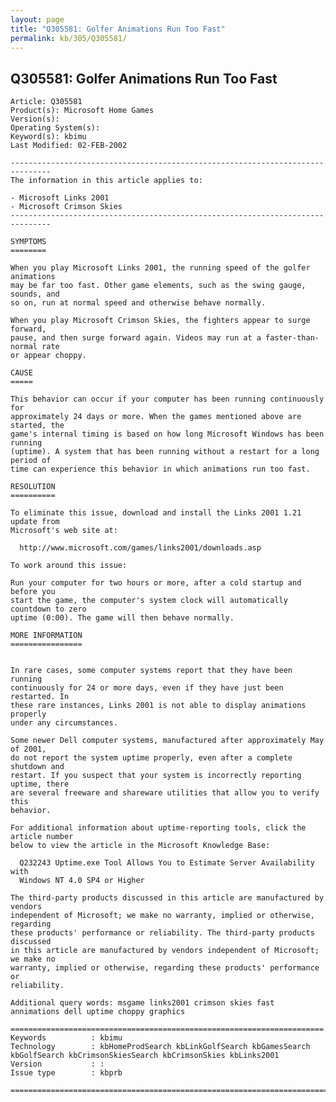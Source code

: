 ```yaml
---
layout: page
title: "Q305581: Golfer Animations Run Too Fast"
permalink: kb/305/Q305581/
---
```


## Q305581: Golfer Animations Run Too Fast

	Article: Q305581
	Product(s): Microsoft Home Games
	Version(s): 
	Operating System(s): 
	Keyword(s): kbimu
	Last Modified: 02-FEB-2002
	
	-------------------------------------------------------------------------------
	The information in this article applies to:
	
	- Microsoft Links 2001 
	- Microsoft Crimson Skies 
	-------------------------------------------------------------------------------
	
	SYMPTOMS
	========
	
	When you play Microsoft Links 2001, the running speed of the golfer animations
	may be far too fast. Other game elements, such as the swing gauge, sounds, and
	so on, run at normal speed and otherwise behave normally.
	
	When you play Microsoft Crimson Skies, the fighters appear to surge forward,
	pause, and then surge forward again. Videos may run at a faster-than-normal rate
	or appear choppy.
	
	CAUSE
	=====
	
	This behavior can occur if your computer has been running continuously for
	approximately 24 days or more. When the games mentioned above are started, the
	game's internal timing is based on how long Microsoft Windows has been running
	(uptime). A system that has been running without a restart for a long period of
	time can experience this behavior in which animations run too fast.
	
	RESOLUTION
	==========
	
	To eliminate this issue, download and install the Links 2001 1.21 update from
	Microsoft's web site at:
	
	  http://www.microsoft.com/games/links2001/downloads.asp
	
	To work around this issue:
	
	Run your computer for two hours or more, after a cold startup and before you
	start the game, the computer's system clock will automatically countdown to zero
	uptime (0:00). The game will then behave normally.
	
	MORE INFORMATION
	================
	
	
	In rare cases, some computer systems report that they have been running
	continuously for 24 or more days, even if they have just been restarted. In
	these rare instances, Links 2001 is not able to display animations properly
	under any circumstances.
	
	Some newer Dell computer systems, manufactured after approximately May of 2001,
	do not report the system uptime properly, even after a complete shutdown and
	restart. If you suspect that your system is incorrectly reporting uptime, there
	are several freeware and shareware utilities that allow you to verify this
	behavior.
	
	For additional information about uptime-reporting tools, click the article number
	below to view the article in the Microsoft Knowledge Base:
	
	  Q232243 Uptime.exe Tool Allows You to Estimate Server Availability with
	  Windows NT 4.0 SP4 or Higher
	
	The third-party products discussed in this article are manufactured by vendors
	independent of Microsoft; we make no warranty, implied or otherwise, regarding
	these products' performance or reliability. The third-party products discussed
	in this article are manufactured by vendors independent of Microsoft; we make no
	warranty, implied or otherwise, regarding these products' performance or
	reliability.
	
	Additional query words: msgame links2001 crimson skies fast annimations dell uptime choppy graphics
	
	======================================================================
	Keywords          : kbimu 
	Technology        : kbHomeProdSearch kbLinkGolfSearch kbGamesSearch kbGolfSearch kbCrimsonSkiesSearch kbCrimsonSkies kbLinks2001
	Version           : :
	Issue type        : kbprb
	
	=============================================================================
	
